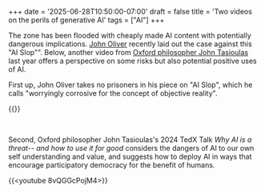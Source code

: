 +++
date = '2025-06-28T10:50:00-07:00'
draft = false
title = 'Two videos on the perils of generative AI'
tags = ["AI"]
+++

The zone has been flooded with cheaply made AI content with potentially dangerous implications. [John Oliver](https://www.max.com/shows/last-week-tonight-with-john-oliver/f7ebcd02-6641-4ec5-a392-07e58196808f) recently laid out the case against this "AI Slop"". Below, another video from [Oxford philosopher John Tasioulas](https://www.philosophy.ox.ac.uk/people/john-tasioulas) last year offers a perspective on some risks but also potential positive uses of AI.

<!--more-->

First up, John Oliver takes no prisoners in his piece on "AI Slop", which he calls "worryingly corrosive for the concept of objective reality". 

{{<youtube TWpg1RmzAbc>}}

&nbsp;

Second, Oxford philosopher John Tasioulas's 2024 TedX Talk _Why AI is a threat-- and how to use it for good_ considers the dangers of AI to our own self understanding and value, and suggests how to deploy AI in ways that encourage participatory democracy for the benefit of humans.

{{<youtube 8vQGGcPojM4>}}
